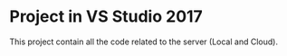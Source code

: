 # Project in VS Studio 2017 
This project contain all the code related to the server (Local and Cloud).
